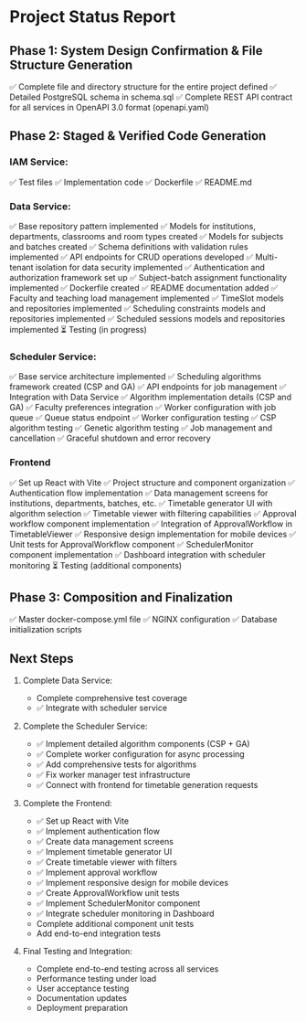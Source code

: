 # Project Status Report

## Phase 1: System Design Confirmation & File Structure Generation

✅ Complete file and directory structure for the entire project defined
✅ Detailed PostgreSQL schema in schema.sql
✅ Complete REST API contract for all services in OpenAPI 3.0 format (openapi.yaml)

## Phase 2: Staged & Verified Code Generation

### IAM Service:
✅ Test files
✅ Implementation code
✅ Dockerfile
✅ README.md

### Data Service:
✅ Base repository pattern implemented
✅ Models for institutions, departments, classrooms and room types created
✅ Models for subjects and batches created
✅ Schema definitions with validation rules implemented
✅ API endpoints for CRUD operations developed
✅ Multi-tenant isolation for data security implemented
✅ Authentication and authorization framework set up
✅ Subject-batch assignment functionality implemented
✅ Dockerfile created
✅ README documentation added
✅ Faculty and teaching load management implemented
✅ TimeSlot models and repositories implemented
✅ Scheduling constraints models and repositories implemented
✅ Scheduled sessions models and repositories implemented
⏳ Testing (in progress)

### Scheduler Service:
✅ Base service architecture implemented
✅ Scheduling algorithms framework created (CSP and GA)
✅ API endpoints for job management
✅ Integration with Data Service
✅ Algorithm implementation details (CSP and GA)
✅ Faculty preferences integration
✅ Worker configuration with job queue
✅ Queue status endpoint
✅ Worker configuration testing
✅ CSP algorithm testing
✅ Genetic algorithm testing
✅ Job management and cancellation
✅ Graceful shutdown and error recovery

### Frontend

✅ Set up React with Vite
✅ Project structure and component organization
✅ Authentication flow implementation
✅ Data management screens for institutions, departments, batches, etc.
✅ Timetable generator UI with algorithm selection
✅ Timetable viewer with filtering capabilities
✅ Approval workflow component implementation
✅ Integration of ApprovalWorkflow in TimetableViewer
✅ Responsive design implementation for mobile devices
✅ Unit tests for ApprovalWorkflow component
✅ SchedulerMonitor component implementation
✅ Dashboard integration with scheduler monitoring
⏳ Testing (additional components)

## Phase 3: Composition and Finalization

✅ Master docker-compose.yml file
✅ NGINX configuration
✅ Database initialization scripts

## Next Steps

1. Complete Data Service:
   - Complete comprehensive test coverage
   - ✅ Integrate with scheduler service

2. Complete the Scheduler Service:
   - ✅ Implement detailed algorithm components (CSP + GA)
   - ✅ Complete worker configuration for async processing
   - ✅ Add comprehensive tests for algorithms
   - ✅ Fix worker manager test infrastructure
   - ✅ Connect with frontend for timetable generation requests

3. Complete the Frontend:
   - ✅ Set up React with Vite
   - ✅ Implement authentication flow
   - ✅ Create data management screens
   - ✅ Implement timetable generator UI
   - ✅ Create timetable viewer with filters
   - ✅ Implement approval workflow
   - ✅ Implement responsive design for mobile devices
   - ✅ Create ApprovalWorkflow unit tests
   - ✅ Implement SchedulerMonitor component
   - ✅ Integrate scheduler monitoring in Dashboard
   - Complete additional component unit tests
   - Add end-to-end integration tests

4. Final Testing and Integration:
   - Complete end-to-end testing across all services
   - Performance testing under load
   - User acceptance testing
   - Documentation updates
   - Deployment preparation
